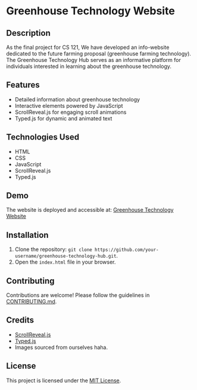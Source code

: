 # Greenhouse Technology Website

## Description
As the final project for CS 121, We have developed an info-website dedicated to the future farming proposal (greenhouse farming technology). The Greenhouse Technology Hub serves as an informative platform for individuals interested in learning about the greenhouse technology.

## Features
- Detailed information about greenhouse technology
- Interactive elements powered by JavaScript
- ScrollReveal.js for engaging scroll animations
- Typed.js for dynamic and animated text

## Technologies Used
- HTML
- CSS
- JavaScript
- ScrollReveal.js
- Typed.js

## Demo
The website is deployed and accessible at: [Greenhouse Technology Website](https://hendrizzzz.github.io/Info-Website-Future-Farming-/)

## Installation
1. Clone the repository: `git clone https://github.com/your-username/greenhouse-technology-hub.git`.
2. Open the `index.html` file in your browser.

## Contributing
Contributions are welcome! Please follow the guidelines in [CONTRIBUTING.md](CONTRIBUTING.md).

## Credits
- [ScrollReveal.js](link-to-scrollreveal)
- [Typed.js](link-to-typed)
- Images sourced from ourselves haha.

## License
This project is licensed under the [MIT License](LICENSE).


